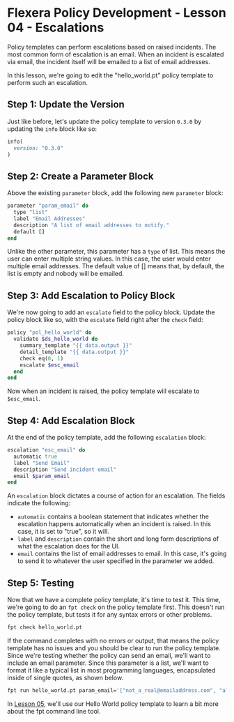 # Flexera Policy Development - Lesson 04 - Escalations

Policy templates can perform escalations based on raised incidents. The most common form of escalation is an email. When an incident is escalated via email, the incident itself will be emailed to a list of email addresses.

In this lesson, we're going to edit the "hello_world.pt" policy template to perform such an escalation.

## Step 1: Update the Version

Just like before, let's update the policy template to version `0.3.0` by updating the `info` block like so:

```ruby
info(
  version: "0.3.0"
)
```

## Step 2: Create a Parameter Block

Above the existing `parameter` block, add the following new `parameter` block:

```ruby
parameter "param_email" do
  type "list"
  label "Email Addresses"
  description "A list of email addresses to notify."
  default []
end
```

Unlike the other parameter, this parameter has a `type` of list. This means the user can enter multiple string values. In this case, the user would enter multiple email addresses. The default value of [] means that, by default, the list is empty and nobody will be emailed.

## Step 3: Add Escalation to Policy Block

We're now going to add an `escalate` field to the policy block. Update the policy block like so, with the `escalate` field right after the `check` field:

```ruby
policy "pol_hello_world" do
  validate $ds_hello_world do
    summary_template "{{ data.output }}"
    detail_template "{{ data.output }}"
    check eq(0, 1)
    escalate $esc_email
  end
end
```

Now when an incident is raised, the policy template will escalate to `$esc_email`.

## Step 4: Add Escalation Block

At the end of the policy template, add the following `escalation` block:

```ruby
escalation "esc_email" do
  automatic true
  label "Send Email"
  description "Send incident email"
  email $param_email
end
```

An `escalation` block dictates a course of action for an escalation. The fields indicate the following:

* `automatic` contains a boolean statement that indicates whether the escalation happens automatically when an incident is raised. In this case, it is set to "true", so it will.
* `label` and `description` contain the short and long form descriptions of what the escalation does for the UI.
* `email` contains the list of email addresses to email. In this case, it's going to send it to whatever the user specified in the parameter we added.

## Step 5: Testing

Now that we have a complete policy template, it's time to test it. This time, we're going to do an `fpt check` on the policy template first. This doesn't run the policy template, but tests it for any syntax errors or other problems.

```bash
fpt check hello_world.pt
```

If the command completes with no errors or output, that means the policy template has no issues and you should be clear to run the policy template. Since we're testing whether the policy can send an email, we'll want to include an email parameter. Since this parameter is a list, we'll want to format it like a typical list in most programming languages, encapsulated inside of single quotes, as shown below.

```bash
fpt run hello_world.pt param_email='["not_a_real@emailaddress.com", "also_not_real@emailaddress.com"]'
```

In [Lesson 05](https://github.com/flexera-public/policy_engine_training/blob/main/05_fpt/README.md), we'll use our Hello World policy template to learn a bit more about the fpt command line tool.
